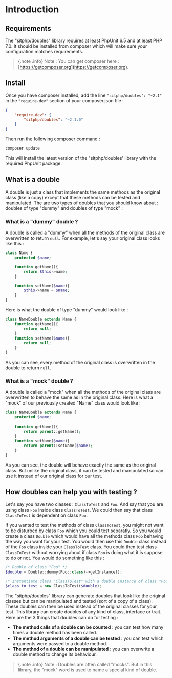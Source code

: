 # Introduction

## Requirements
The "sitphp/doubles" library requires at least PhpUnit 6.5 and at least PHP 7.0. It should be installed from composer which will make sure your configuration matches requirements.
 > {.note .info} Note : You can get composer here : [https://getcomposer.org](https://getcomposer.org).
        
## Install
Once you have composer installed, add the line `"sitphp/doubles": "~2.1"` in the `"require-dev"` section of your composer.json file :

```json 
{
    "require-dev": {
        "sitphp/doubles": "~2.1.0"
    }
}
```

Then run the following composer command :

```bash
composer update
```
        
This will install the latest version of the "sitphp/doubles' library with the required PhpUnit package.

## What is a double
A double is just a class that implements the same methods as the original class (like a copy) except that these methods can be tested and manipulated. The are two types of doubles that you should know about : doubles of type "dummy" and doubles of type "mock" :

### What is a "dummy" double ?
A double is called a "dummy" when all the methods of the original class are overwritten to return `null`.
For example, let's say your original class looks like this :

```php    
class Name {
    protected $name;

    function getName(){
        return $this->name;
    }

    function setName($name){
        $this->name = $name;
    }
}
```

Here is what the double of type "dummy" would look like :

```php
class NameDouble extends Name {
    function getName(){
        return null;
    }
    function setName($name){
        return null;
    }
}
```

As you can see, every method of the original class is overwritten in the double to return `null`.

### What is a "mock" double  ?
A double is called a "mock" when all the methods of the original class are overwritten to behave the same as in the original class.
Here is what a "mock" of our previously created "Name" class  would look like :

```php
class NameDouble extends Name {
    protected $name;
    
    function getName(){
        return parent::getName();
    }
    function setName($name){
        return parent::setName($name);
    }
}
```
    
As you can see, the double will behave exactly the same as the original class. But unlike the original class, it can be tested and manipulated so can use it instead of our original class for our test.

## How doubles can help you with testing ?
Let's say you have two classes : `ClassToTest` and `Foo`. And say that you are using class `Foo` inside class `ClassToTest`. We could then say that class `ClassToTest` is dependent on class `Foo`.

If you wanted to test the methods of class `ClassToTest`, you might not want to be disturbed by class `Foo` which you could test separatly. So you would create a class `Double` which would have all the methods class `Foo` behaving the way you want for your test. You would then use this `Double` class instead of the `Foo` class inside your `ClassToTest` class. You could then test class `ClassToTest` without worrying about if class `Foo` is doing what it is suppose to do or not. You would do something like this :
 
 
```php     
/* Double of class "Foo" */
$double = Double::dummy(Foo::class)->getInstance();

/* Instantiate class "ClassToTest" with a double instance of class "Foo" instead of an instance of the original "Foo" class  */
$class_to_test = new ClassToTest($double);
```

The "sitphp/doubles" library can generate doubles that look like the original classes but can be manipulated and tested (sort of a copy of a class). These doubles can then be used instead of the original classes for your test. This library can create doubles of any kind of class, interface or trait. 
Here are the 3 things that doubles can do for testing :

- **The method calls of a double can be counted** : you can test how many times a double method has been called.
- **The method arguments of a double  can be tested** : you can test which arguments were passed to a double method.
- **The method of a double can be manipulated** : you can overwrite a double method to change its behaviour.

>{.note .info} Note : Doubles are often called "mocks". But in this library, the "mock" word is used to name a special kind of double.
